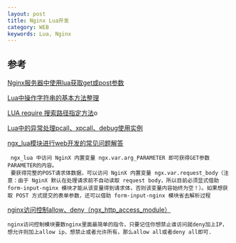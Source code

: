 ```yaml
---
layout: post
title: Nginx Lua开发
category: WEB
keywords: Lua, Nginx
---
```



## 参考

[Nginx服务器中使用lua获取get或post参数](http://www.server110.com/nginx/201310/2800.html)

[Lua中操作字符串的基本方法整理](http://www.3lian.com/edu/2015/05-29/217576.html)


[LUA require 搜索路径指定方法](http://blog.csdn.net/langeldep/article/details/8289199)o

[Lua中的异常处理pcall、xpcall、debug使用实例](http://www.jb51.net/article/55522.htm)

[ngx_lua模块进行web开发的常见问题解答](http://chaoslawful.iteye.com/blog/730463)

	 ngx_lua 中访问 NginX 内置变量 ngx.var.arg_PARAMETER 即可获得GET参数PARAMETER的内容。 
	 要获得完整的POST请求体数据，可以访问 NginX 内置变量 ngx.var.request_body（注意：由于 NginX 默认在处理请求前不自动读取 request body，所以目前必须显式借助 form-input-nginx 模块才能从该变量得到请求体，否则该变量内容始终为空！）。如果想获取 POST 方式提交的表单参数，还可以借助 form-input-nginx 模块省去解析过程


[nginx访问控制allow、deny（ngx_http_access_module）](https://www.ttlsa.com/linux/nginx-modules-ngx_http_access_module/)

	nginx访问控制模块要数nginx里面最简单的指令，只要记住你想禁止谁访问就deny加上IP，想允许则加上allow ip，想禁止或者允许所有，那么allow all或者deny all即可.